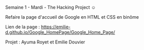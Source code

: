 Semaine 1 - Mardi - The Hacking Project ☺

Refaire la page d'accueil de Google en HTML et CSS en binôme

Lien de la page : https://emilie-d.github.io/Google_HomePage/Google_Home_Page/

Projet : Ayuma Royet et Emilie Douvier 
